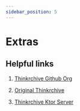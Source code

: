 ```yaml
---
sidebar_position: 5
---
```


# Extras

## Helpful links

1. [Thinkrchive Github Org](https://github.com/Thinkrchive)

2. [Original Thinkrchive](https://github.com/Thinkrchive/ThinkRchive)

3. [Thinkrchive Ktor Server](https://github.com/Thinkrchive/Thinkrchive-Server)

